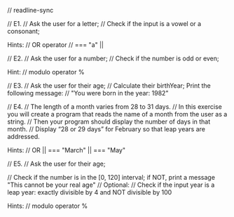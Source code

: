 // readline-sync

// E1. 
// Ask the user for a letter;
// Check if the input is a vowel or a consonant;

Hints:
// OR operator
// === "a" ||


// E2. 
// Ask the user for a number;
// Check if the number is odd or even; 

Hint:
// modulo operator %


// E3. 
// Ask the user for their age;
// Calculate their birthYear; Print the following message:
// "You were born in the year: 1982" 


// E4. 
// The length of a month varies from 28 to 31 days. 
// In this exercise you will create a program that reads the name of a month from the user as a string. 
// Then your program should display the number of days in that month. 
// Display “28 or 29 days” for February so that leap years are addressed.

Hints:
// OR ||
=== "March" || === "May"

// E5.
// Ask the user for their age;

// Check if the number is in the [0, 120] interval; if NOT, print a message "This cannot be your real age"
// Optional: 
// Check if the input year is a leap year: exactly divisible by 4 and NOT divisible by 100

Hints:
// modulo operator %


